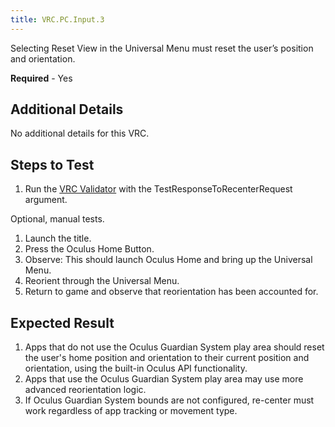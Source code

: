 ```yaml
---
title: VRC.PC.Input.3
---
```


Selecting Reset View in the Universal Menu must reset the user’s position and orientation.

**Required** - Yes

## Additional Details

No additional details for this VRC.

## Steps to Test

1. Run the [VRC Validator](https://developer.oculus.com/documentation/pcsdk/latest/concepts/dg-vrcvalidator/) with the TestResponseToRecenterRequest argument.


Optional, manual tests.

1. Launch the title.
2. Press the Oculus Home Button.
3. Observe: This should launch Oculus Home and bring up the Universal Menu.
4. Reorient through the Universal Menu.
5. Return to game and observe that reorientation has been accounted for.


## Expected Result

1. Apps that do not use the Oculus Guardian System play area should reset the user's home position and orientation to their current position and orientation, using the built-in Oculus API functionality.
2. Apps that use the Oculus Guardian System play area may use more advanced reorientation logic.
3. If Oculus Guardian System bounds are not configured, re-center must work regardless of app tracking or movement type.

